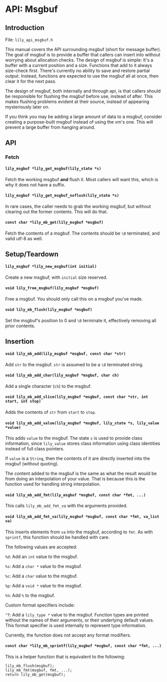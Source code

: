 API: Msgbuf
===========

## Introduction

File: `lily_api_msgbuf.h`

This manual covers the API surrounding msgbuf (short for message buffer). The
goal of msgbuf is to provide a buffer that callers can insert into without
worrying about allocation checks. The design of msgbuf is simple: It's a buffer
with a current position and a size. Functions that add to it always size-check
first. There's currently no ability to save and restore partial output. Instead,
functions are expected to use the msgbuf all at once, then clear it for the next
pass.

The design of msgbuf, both internally and through api, is that callers should be
responsible for flushing the msgbuf before use, instead of after. This makes
flushing problems evident at their source, instead of appearing mysteriously
later on.

If you think you may be adding a large amount of data to a msgbuf, consider
creating a purpose-built msgbuf instead of using the vm's one. This will prevent
a large buffer from hanging around.

## API

### Fetch

#### `lily_msgbuf *lily_get_msgbuf(lily_state *s)`

Fetch the working msgbuf **and** flush it. Most callers will want this, which
is why it does not have a suffix.

#### `lily_msgbuf *lily_get_msgbuf_noflush(lily_state *s)`

In rare cases, the caller needs to grab the working msgbuf, but without clearing
out the former contents. This will do that.

#### `const char *lily_mb_get(lily_msgbuf *msgbuf)`

Fetch the contents of a msgbuf. The contents should be `\0` terminated, and
valid utf-8 as well.

## Setup/Teardown

#### `lily_msgbuf *lily_new_msgbuf(int initial)`

Create a new msgbuf, with `initial` size reserved.

#### `void lily_free_msgbuf(lily_msgbuf *msgbuf)`

Free a msgbuf. You should only call this on a msgbuf you've made.

#### `void lily_mb_flush(lily_msgbuf *msgbuf)`

Set the msgbuf's position to 0 and `\0` terminate it, effectively removing all
prior contents.

## Insertion

#### `void lily_mb_add(lily_msgbuf *msgbuf, const char *str)`

Add `str` to the msgbuf. `str` is assumed to be a `\0` terminated string.

#### `void lily_mb_add_char(lily_msgbuf *msgbuf, char ch)`

Add a single character (`ch`) to the msgbuf. 

#### `void lily_mb_add_slice(lily_msgbuf *msgbuf, const char *str, int start, int stop)`

Adds the contents of `str` from `start` to `stop`.

#### `void lily_mb_add_value(lily_msgbuf *msgbuf, lily_state *s, lily_value *value)`

This adds `value` to the msgbuf. The state `s` is used to provide class
information, since `lily_value` stores class information using class identities
instead of full class pointers.

If `value` is a `String`, then the contents of it are directly inserted into the
msgbuf (without quoting).

The content added to the msgbuf is the same as what the result would be from
doing an interpolation of your value. That is because this is the function used
for handling string interpolation.

#### `void lily_mb_add_fmt(lily_msgbuf *msgbuf, const char *fmt, ...)`

This calls `lily_mb_add_fmt_va` with the arguments provided.

#### `void lily_mb_add_fmt_va(lily_msgbuf *msgbuf, const char *fmt, va_list va)`

This inserts elements from `va` into the msgbuf, according to `fmt`. As with
`sprintf`, this function should be handled with care.

The following values are accepted:

`%d`: Add an `int` value to the msgbuf.

`%s`: Add a `char *` value to the msgbuf.

`%c`: Add a `char` value to the msgbuf.

`%p`: Add a `void *` value to the msgbuf.

`%%`: Add `%` to the msgbuf.

Custom format specifiers include:

`^T`: Add a `lily_type *` value to the msgbuf. Function types are printed
without the names of their arguments, or their underlying default values. This
format specifier is used internally to represent type information.

Currently, the function does not accept any format modifiers.

#### `const char *lily_mb_sprintf(lily_msgbuf *msgbuf, const char *fmt, ...)`

This is a helper function that is equivalent to the following:

```
lily_mb_flush(msgbuf);
lily_mb_fmt(msgbuf, fmt, ...);
return lily_mb_get(msgbuf);
```
